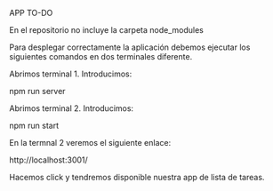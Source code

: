 APP TO-DO

En el repositorio no incluye la carpeta node_modules

Para desplegar correctamente la aplicación debemos ejecutar los siguientes comandos en dos terminales diferente. 

Abrimos terminal 1. 
Introducimos:

npm run server 

Abrimos terminal 2. 
Introducimos: 

npm run start


En la termnal 2 veremos el siguiente enlace: 

http://localhost:3001/

Hacemos click y tendremos disponible nuestra app de lista de tareas. 



